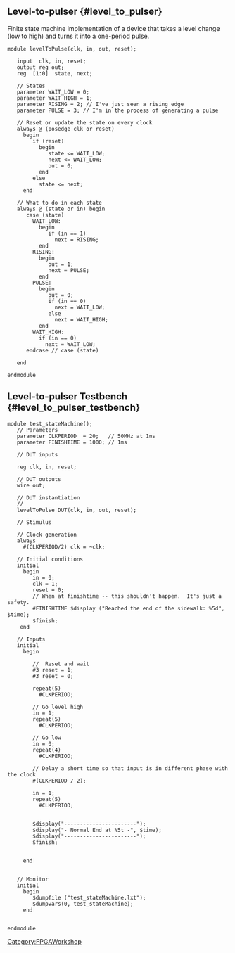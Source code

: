 ## Level-to-pulser {#level_to_pulser}

Finite state machine implementation of a device that takes a level
change (low to high) and turns it into a one-period pulse.

    module levelToPulse(clk, in, out, reset);
       
       input  clk, in, reset;
       output reg out;
       reg  [1:0]  state, next;

       // States
       parameter WAIT_LOW = 0; 
       parameter WAIT_HIGH = 1;
       parameter RISING = 2; // I've just seen a rising edge
       parameter PULSE = 3; // I'm in the process of generating a pulse

       // Reset or update the state on every clock
       always @ (posedge clk or reset) 
         begin
            if (reset)
              begin
                 state <= WAIT_LOW;
                 next <= WAIT_LOW;
                 out = 0;
              end
            else
              state <= next;
         end

       // What to do in each state
       always @ (state or in) begin 
          case (state)                       
            WAIT_LOW:
              begin
                 if (in == 1) 
                   next = RISING;
              end
            RISING:
              begin
                 out = 1; 
                 next = PULSE;
              end
            PULSE:
              begin
                 out = 0;
                 if (in == 0) 
                   next = WAIT_LOW;
                 else
                   next = WAIT_HIGH;
              end
            WAIT_HIGH:
              if (in == 0)
                next = WAIT_LOW;
          endcase // case (state)

       end

    endmodule 

## Level-to-pulser Testbench {#level_to_pulser_testbench}

    module test_stateMachine();
       // Parameters
       parameter CLKPERIOD  = 20;   // 50MHz at 1ns
       parameter FINISHTIME = 1000; // 1ms
       
       // DUT inputs

       reg clk, in, reset;
       
       // DUT outputs
       wire out;
          
       // DUT instantiation
       // 
       levelToPulse DUT(clk, in, out, reset);
           
       // Stimulus

       // Clock generation
       always
         #(CLKPERIOD/2) clk = ~clk;

       // Initial conditions
       initial
         begin
            in = 0;
            clk = 1;
            reset = 0;
            // When at finishtime -- this shouldn't happen.  It's just a safety.
            #FINISHTIME $display ("Reached the end of the sidewalk: %5d", $time);
            $finish;        
        end

       // Inputs
       initial
         begin

            //  Reset and wait
            #3 reset = 1; 
            #3 reset = 0;

            repeat(5)
              #CLKPERIOD;

            // Go level high
            in = 1;
            repeat(5)
              #CLKPERIOD;

            // Go low
            in = 0;
            repeat(4)
              #CLKPERIOD;

            // Delay a short time so that input is in different phase with the clock
            #(CLKPERIOD / 2);
            
            in = 1;
            repeat(5)
              #CLKPERIOD;


            $display("-----------------------");
            $display("- Normal End at %5t -", $time);
            $display("-----------------------");
            $finish;
            
            
         end


       // Monitor
       initial
         begin
            $dumpfile ("test_stateMachine.lxt");
            $dumpvars(0, test_stateMachine); 
         end

       
    endmodule 

[Category:FPGAWorkshop](Category:FPGAWorkshop)
